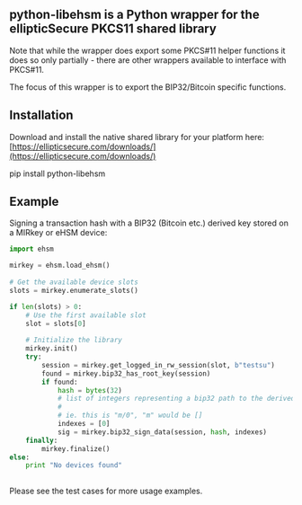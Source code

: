 ## python-libehsm is a Python wrapper for the ellipticSecure PKCS11 shared library

Note that while the wrapper does export some PKCS#11 helper 
functions it does so only partially - there are other wrappers 
available to interface with PKCS#11.

The focus of this wrapper is to export the BIP32/Bitcoin specific functions.

## Installation

Download and install the native shared library for your platform here: [https://ellipticsecure.com/downloads/](https://ellipticsecure.com/downloads/)

pip install python-libehsm


## Example

Signing a transaction hash with a BIP32 (Bitcoin etc.) derived key stored on
a MIRkey or eHSM device:

```python
import ehsm

mirkey = ehsm.load_ehsm()
        
# Get the available device slots
slots = mirkey.enumerate_slots()

if len(slots) > 0:        
    # Use the first available slot
    slot = slots[0]
        
    # Initialize the library
    mirkey.init()
    try:
        session = mirkey.get_logged_in_rw_session(slot, b"testsu")
        found = mirkey.bip32_has_root_key(session)
        if found:
            hash = bytes(32)
            # list of integers representing a bip32 path to the derived key
            # 
            # ie. this is "m/0", "m" would be []
            indexes = [0] 
            sig = mirkey.bip32_sign_data(session, hash, indexes)
    finally:
        mirkey.finalize()
else:
    print "No devices found"
    
```

Please see the test cases for more usage examples.
